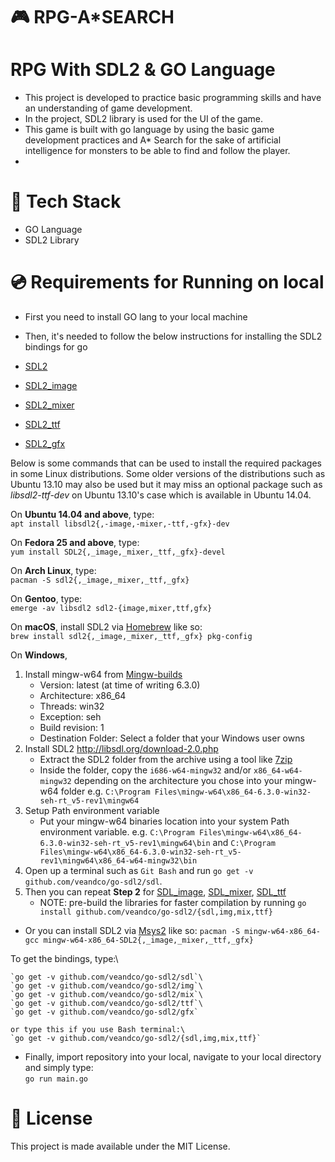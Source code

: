 # :video_game:  RPG-A*SEARCH

# RPG With SDL2 & GO Language
* This project is developed to practice basic programming skills and have an understanding of game development.
* In the project, SDL2 library is used for the UI of the game.
* This game is built with go language by using the basic game development practices and A* Search for the sake of artificial intelligence for monsters to be able to find and follow the player.
* 


# 🚀 Tech Stack
* GO Language
* SDL2 Library

# 💿 Requirements for Running on local

* First you need to install GO lang to your local machine
* Then, it's needed to follow the below instructions for installing the SDL2 bindings for go

* [SDL2](http://libsdl.org/download-2.0.php)
* [SDL2_image](http://www.libsdl.org/projects/SDL_image/)
* [SDL2_mixer](http://www.libsdl.org/projects/SDL_mixer/)
* [SDL2_ttf](http://www.libsdl.org/projects/SDL_ttf/)
* [SDL2_gfx](http://www.ferzkopp.net/wordpress/2016/01/02/sdl_gfx-sdl2_gfx/)

Below is some commands that can be used to install the required packages in
some Linux distributions. Some older versions of the distributions such as
Ubuntu 13.10 may also be used but it may miss an optional package such as
_libsdl2-ttf-dev_ on Ubuntu 13.10's case which is available in Ubuntu 14.04.

On __Ubuntu 14.04 and above__, type:\
`apt install libsdl2{,-image,-mixer,-ttf,-gfx}-dev`

On __Fedora 25 and above__, type:\
`yum install SDL2{,_image,_mixer,_ttf,_gfx}-devel`

On __Arch Linux__, type:\
`pacman -S sdl2{,_image,_mixer,_ttf,_gfx}`

On __Gentoo__, type:\
`emerge -av libsdl2 sdl2-{image,mixer,ttf,gfx}`

On __macOS__, install SDL2 via [Homebrew](http://brew.sh) like so:\
`brew install sdl2{,_image,_mixer,_ttf,_gfx} pkg-config`

On __Windows__,
1. Install mingw-w64 from [Mingw-builds](http://mingw-w64.org/doku.php/download/mingw-builds)
    * Version: latest (at time of writing 6.3.0)
    * Architecture: x86_64
    * Threads: win32
    * Exception: seh
    * Build revision: 1
    * Destination Folder: Select a folder that your Windows user owns
2. Install SDL2 http://libsdl.org/download-2.0.php
    * Extract the SDL2 folder from the archive using a tool like [7zip](http://7-zip.org)
    * Inside the folder, copy the `i686-w64-mingw32` and/or `x86_64-w64-mingw32` depending on the architecture you chose into your mingw-w64 folder e.g. `C:\Program Files\mingw-w64\x86_64-6.3.0-win32-seh-rt_v5-rev1\mingw64`
3. Setup Path environment variable
    * Put your mingw-w64 binaries location into your system Path environment variable. e.g. `C:\Program Files\mingw-w64\x86_64-6.3.0-win32-seh-rt_v5-rev1\mingw64\bin` and `C:\Program Files\mingw-w64\x86_64-6.3.0-win32-seh-rt_v5-rev1\mingw64\x86_64-w64-mingw32\bin`
4. Open up a terminal such as `Git Bash` and run `go get -v github.com/veandco/go-sdl2/sdl`.
5. Then you can repeat __Step 2__ for [SDL_image](https://www.libsdl.org/projects/SDL_image), [SDL_mixer](https://www.libsdl.org/projects/SDL_mixer), [SDL_ttf](https://www.libsdl.org/projects/SDL_ttf)
    * NOTE: pre-build the libraries for faster compilation by running `go install github.com/veandco/go-sdl2/{sdl,img,mix,ttf}`

* Or you can install SDL2 via [Msys2](https://msys2.github.io) like so:
`pacman -S mingw-w64-x86_64-gcc mingw-w64-x86_64-SDL2{,_image,_mixer,_ttf,_gfx}`

To get the bindings, type:\
```
`go get -v github.com/veandco/go-sdl2/sdl`\
`go get -v github.com/veandco/go-sdl2/img`\
`go get -v github.com/veandco/go-sdl2/mix`\
`go get -v github.com/veandco/go-sdl2/ttf`\
`go get -v github.com/veandco/go-sdl2/gfx`

or type this if you use Bash terminal:\
`go get -v github.com/veandco/go-sdl2/{sdl,img,mix,ttf}`
```
* Finally, import repository into your local, navigate to your local directory and simply type:\
`go run main.go`


# 📝 License
This project is made available under the MIT License.
